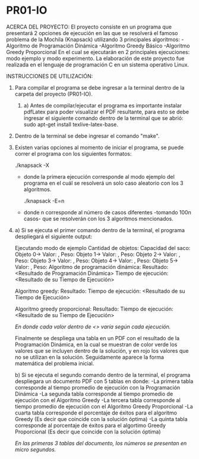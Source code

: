 # PR01-IO
ACERCA DEL PROYECTO:
El proyecto consiste en un programa que presentará 2 opciones de ejecución en las que se resolverá
el famoso problema de la Mochila (Knapsack) utilizando 3 principales algoritmos:
-Algoritmo de Programación Dinámica
-Algoritmo Greedy Básico
-Algoritmo Greedy Proporcional
En el cual se ejecutarán en 2 principales ejecuciones: modo ejemplo y modo experimento.
La elaboración de este proyecto fue realizada en el lenguaje de programación C en un sistema operativo Linux.

INSTRUCCIONES DE UTILIZACIÓN:
1) Para compilar el programa se debe ingresar a la terminal dentro de la carpeta del proyecto (PR01-IO). 
   1) a) Antes de compilar/ejecutar el programa es importante instalar pdfLatex para poder visualizar el PDF resultante,
         para esto se debe ingresar el siguiente comando dentro de la terminal que se abrió: sudo apt-get install texlive-latex-base.
2) Dentro de la terminal se debe ingresar el comando "make".
3) Existen varias opciones al momento de iniciar el programa, se puede correr el programa con los siguientes formatos: 

      ./knapsack -X

   - donde la primera ejecución corresponde al modo ejemplo del programa en el cuál se resolverá un solo caso aleatorio
   con los 3 algoritmos.

      ./knapsack -E=n

   - donde n corresponde al número de casos diferentes -tomando 100n casos- que se resolverán con los 3 algoritmos mencionados.

4) a) Si se ejecuta el primer comando dentro de la terminal, el programa despliegará el siguiente output:

      Ejecutando modo de ejemplo
      Cantidad de objetos: <cantidad de objetos utilizada>
      Capacidad del saco: <capacidad del saco utilizada>
      Objeto 0-> Valor: <valor resultado>, Peso: <peso resultado>
      Objeto 1-> Valor: <valor resultado>, Peso: <peso resultado>
      Objeto 2-> Valor: <valor resultado>, Peso: <peso resultado>
      Objeto 3-> Valor: <valor resultado>, Peso: <peso resultado>
      Objeto 4-> Valor: <valor resultado>, Peso: <peso resultado>
      Objeto 5-> Valor: <valor resultado>, Peso: <peso resultado>
      Algoritmo de programación dinámica:
      Resultado: <Resultado de Programación Dinámica>
      Tiempo de ejecución: <Resultado de su Tiempo de Ejecución>

      Algoritmo greedy:
      Resultado: <Resultado de Algoritmo Greeedy>
      Tiempo de ejecución: <Resultado de su Tiempo de Ejecución>

      Algoritmo greedy proporcional:
      Resultado: <Resultado de Algoritmo Greeedy Proporcional>
      Tiempo de ejecución: <Resultado de su Tiempo de Ejecución>

      *En donde cada valor dentro de <> varía según cada ejecución.*

      Finalmente se despliega una tabla en un PDF con el resultado de la Programación Dinámica,
      en la cual se muestran de color verde los valores que se incluyen dentro de la solución, y en rojo
      los valores que no se utilizan en la solución. Seguidamente aparece la forma matemática del problema inicial.

   b) Si se ejecuta el segundo comando dentro de la terminal, el programa despliegara un documento PDF con 5 tablas en donde:
      -La primera tabla corresponde al tiempo promedio de ejecución con la Programación Dinámica
      -La segunda tabla corresponde al tiempo promedio de ejecución con el Algoritmo Greedy
      -La tercera tabla corresponde al tiempo promedio de ejecución con el Algoritmo Greedy Proporcional
      -La cuarta tabla corresponde el porcentaje de éxitos para el algoritmo Greedy (Es decir que coincide con la solución óptima)
      -La quinta tabla corresponde al porcentaje de éxitos para el algortimo Greedy Proporcional (Es decir que coincide con la solución óptima)

      *En las primeras 3 tablas del documento, los números se presentan en micro segundos.*
